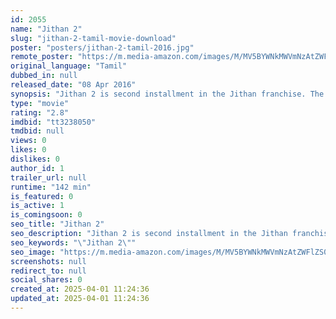 ```yaml
---
id: 2055
name: "Jithan 2"
slug: "jithan-2-tamil-movie-download"
poster: "posters/jithan-2-tamil-2016.jpg"
remote_poster: "https://m.media-amazon.com/images/M/MV5BYWNkMWVmNzAtZWFlZS00NTI0LWIzNTMtYmQ1ODBlYTNhNDg1XkEyXkFqcGdeQXVyNjU2MTQ0MTI@._V1_SX300.jpg"
original_language: "Tamil"
dubbed_in: null
released_date: "08 Apr 2016"
synopsis: "Jithan 2 is second installment in the Jithan franchise. The film tells the tale of a man who encounters paranormal activities in his new home. Does the ghost have a mission? Will it ever exit the house? That forms the crux of the ..."
type: "movie"
rating: "2.8"
imdbid: "tt3238050"
tmdbid: null
views: 0
likes: 0
dislikes: 0
author_id: 1
trailer_url: null
runtime: "142 min"
is_featured: 0
is_active: 1
is_comingsoon: 0
seo_title: "Jithan 2"
seo_description: "Jithan 2 is second installment in the Jithan franchise. The film tells the tale of a man who encounters paranormal activities in his new home. Does the ghost have a mission? Will it ever exit the house? That forms the crux of the ..."
seo_keywords: "\"Jithan 2\""
seo_image: "https://m.media-amazon.com/images/M/MV5BYWNkMWVmNzAtZWFlZS00NTI0LWIzNTMtYmQ1ODBlYTNhNDg1XkEyXkFqcGdeQXVyNjU2MTQ0MTI@._V1_SX300.jpg"
screenshots: null
redirect_to: null
social_shares: 0
created_at: 2025-04-01 11:24:36
updated_at: 2025-04-01 11:24:36
---
```


